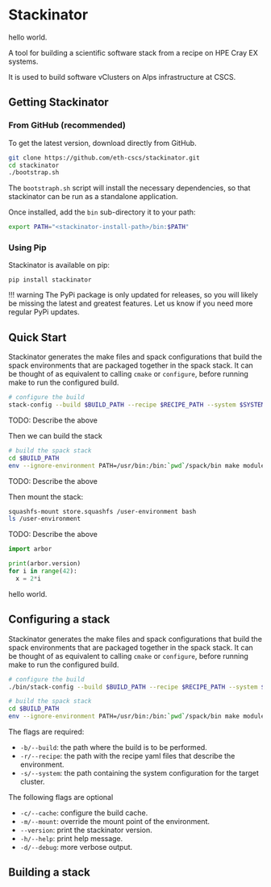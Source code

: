 # Stackinator

hello world.

A tool for building a scientific software stack from a recipe on HPE Cray EX systems.

It is used to build software vClusters on Alps infrastructure at CSCS.

## Getting Stackinator

### From GitHub (recommended)

To get the latest version, download directly from GitHub.

``` bash
git clone https://github.com/eth-cscs/stackinator.git
cd stackinator
./bootstrap.sh
```

The `bootstraph.sh` script will install the necessary dependencies, so that stackinator can be run as a standalone application.

Once installed, add the `bin` sub-directory it to your path:

```bash
export PATH="<stackinator-install-path>/bin:$PATH"
```

### Using Pip

Stackinator is available on pip:

```
pip install stackinator
```

!!! warning
    The PyPi package is only updated for releases, so you will likely be missing the latest and greatest features. Let us know if you need more regular PyPi updates.

## Quick Start

Stackinator generates the make files and spack configurations that build the spack environments that are packaged together in the spack stack.
It can be thought of as equivalent to calling `cmake` or `configure`, before running make to run the configured build.


```bash
# configure the build
stack-config --build $BUILD_PATH --recipe $RECIPE_PATH --system $SYSTEM_CONFIG_PATH
```

TODO: Describe the above

Then we can build the stack

```bash
# build the spack stack
cd $BUILD_PATH
env --ignore-environment PATH=/usr/bin:/bin:`pwd`/spack/bin make modules store.squashfs -j64
```

TODO: Describe the above

Then mount the stack:
```bash
squashfs-mount store.squashfs /user-environment bash
ls /user-environment
```

TODO: Describe the above

``` py
import arbor

print(arbor.version)
for i in range(42):
  x = 2*i
```

hello world.


## Configuring a stack

Stackinator generates the make files and spack configurations that build the spack environments that are packaged together in the spack stack.
It can be thought of as equivalent to calling `cmake` or `configure`, before running make to run the configured build.

```bash
# configure the build
./bin/stack-config --build $BUILD_PATH --recipe $RECIPE_PATH --system $SYSTEM_CONFIG_PATH

# build the spack stack
cd $BUILD_PATH
env --ignore-environment PATH=/usr/bin:/bin:`pwd`/spack/bin make modules store.squashfs -j64
```

The flags are required:

* `-b/--build`: the path where the build is to be performed.
* `-r/--recipe`: the path with the recipe yaml files that describe the environment.
* `-s/--system`: the path containing the system configuration for the target cluster.

The following flags are optional

* `-c/--cache`: configure the build cache.
* `-m/--mount`: override the mount point of the environment.
* `--version`: print the stackinator version.
* `-h/--help`: print help message.
* `-d/--debug`: more verbose output.

## Building a stack
